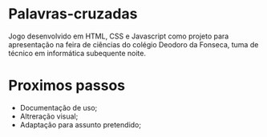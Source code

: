 # Palavras-cruzadas
Jogo desenvolvido em HTML, CSS e Javascript como projeto para apresentação na feira de ciências do colégio Deodoro da Fonseca, tuma de técnico em informática subequente noite.

# Proximos passos
- Documentação de uso;
- Altreração visual;
- Adaptação para assunto pretendido;
